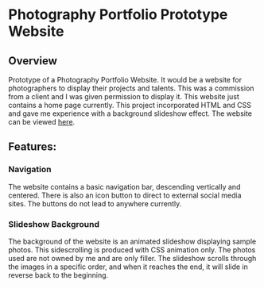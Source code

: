 # Photography Portfolio Prototype Website

## Overview

Prototype of a Photography Portfolio Website. It would be a website for photographers to display their projects and talents. This was a commission from a client and I was given permission to display it. This website just contains a home page currently. This project incorporated HTML and CSS and gave me experience with a background slideshow effect. The website can be viewed [here](https://mellow-level-clam.glitch.me/main.html).

## Features:

### Navigation

The website contains a basic navigation bar, descending vertically and centered. There is also an icon button to direct to external social media sites. The buttons do not lead to anywhere currently.

### Slideshow Background

The background of the website is an animated slideshow displaying sample photos. This sidescrolling is produced with CSS animation only. The photos used are not owned by me and are only filler. The slideshow scrolls through the images in a specific order, and when it reaches the end, it will slide in reverse back to the beginning.


